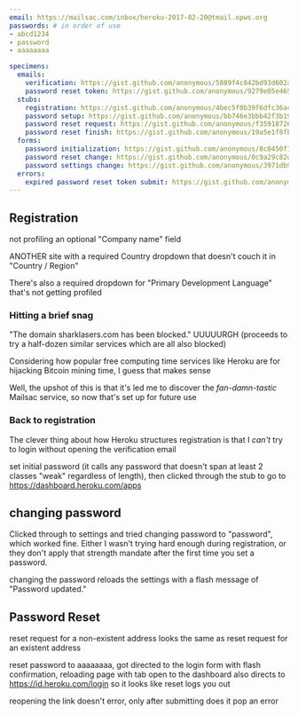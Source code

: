 ```yaml
---
email: https://mailsac.com/inbox/heroku-2017-02-20@tmail.opws.org
passwords: # in order of use
- abcd1234
- password
- aaaaaaaa

specimens:
  emails:
    verification: https://gist.github.com/anonymous/5889f4c842bd93d602a668e2ae608bb8
    password reset token: https://gist.github.com/anonymous/9279e05e465c95389d6cd86344303087
  stubs:
    registration: https://gist.github.com/anonymous/4bec5f0b39f6dfc36ac35e669df24821
    password setup: https://gist.github.com/anonymous/bb746e3bbb42f3b19de12c2a885ab21b
    password reset request: https://gist.github.com/anonymous/f359187261b33444fc4f1a6210850cc2
    password reset finish: https://gist.github.com/anonymous/19a5e1f8fbe16fe2979a310ce1e9c42b
  forms:
    password initialization: https://gist.github.com/anonymous/8c0450f1211bbcec249d4dad8f2c6398
    password reset change: https://gist.github.com/anonymous/0c9a29c82d37f4f75feb91c2862a792d
    password settings change: https://gist.github.com/anonymous/3971db95e15d9537e58ddd3563532def
  errors:
    expired password reset token submit: https://gist.github.com/anonymous/1bf3c431a8c1a6b7309868d10d430c2e
---
```


## Registration

not profiling an optional "Company name" field

ANOTHER site with a required Country dropdown that doesn't couch it in "Country / Region"

There's also a required dropdown for "Primary Development Language" that's not getting profiled

### Hitting a brief snag

"The domain sharklasers.com has been blocked." UUUUURGH (proceeds to try a half-dozen similar services which are all also blocked)

Considering how popular free computing time services like Heroku are for hijacking Bitcoin mining time, I guess that makes sense

Well, the upshot of this is that it's led me to discover the *fan-damn-tastic* Mailsac service, so now that's set up for future use

### Back to registration

The clever thing about how Heroku structures registration is that I *can't* try to login without opening the verification email

set initial password (it calls any password that doesn't span at least 2 classes "weak" regardless of length), then clicked through the stub to go to https://dashboard.heroku.com/apps

## changing password

Clicked through to settings and tried changing password to "password", which worked fine. Either I wasn't trying hard enough during registration, or they don't apply that strength mandate after the first time you set a password.

changing the password reloads the settings with a flash message of "Password updated."

## Password Reset

reset request for a non-existent address looks the same as reset request for an existent address

reset password to aaaaaaaa, got directed to the login form with flash confirmation, reloading page with tab open to the dashboard also directs to https://id.heroku.com/login so it looks like reset logs you out

reopening the link doesn't error, only after submitting does it pop an error
